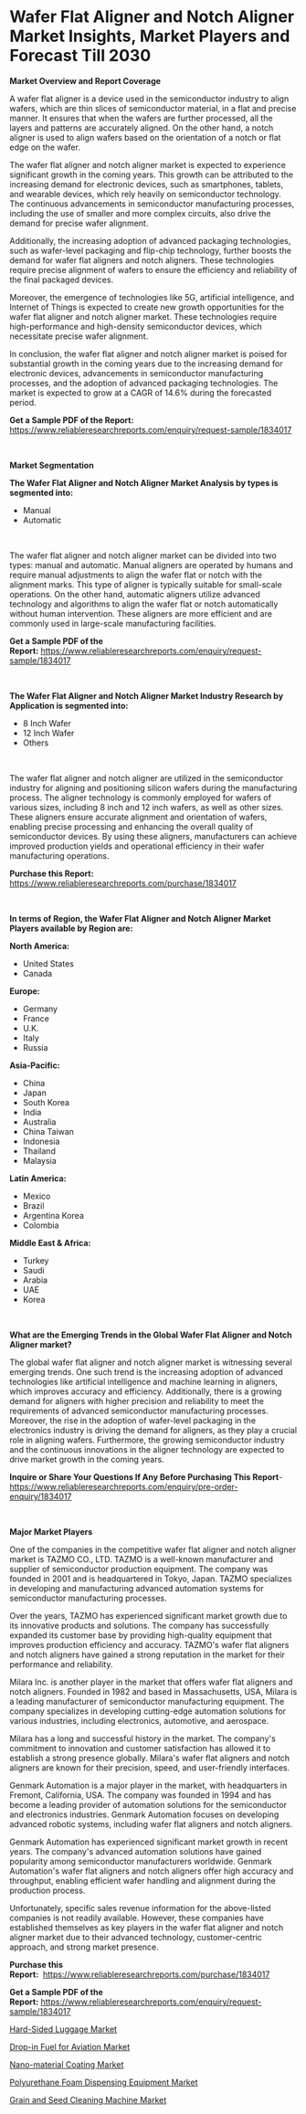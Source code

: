 <p><h1>Wafer Flat Aligner and Notch Aligner Market Insights, Market Players and Forecast Till 2030</h1></p><p><strong>Market Overview and Report Coverage</strong></p>
<p><p>A wafer flat aligner is a device used in the semiconductor industry to align wafers, which are thin slices of semiconductor material, in a flat and precise manner. It ensures that when the wafers are further processed, all the layers and patterns are accurately aligned. On the other hand, a notch aligner is used to align wafers based on the orientation of a notch or flat edge on the wafer.</p><p>The wafer flat aligner and notch aligner market is expected to experience significant growth in the coming years. This growth can be attributed to the increasing demand for electronic devices, such as smartphones, tablets, and wearable devices, which rely heavily on semiconductor technology. The continuous advancements in semiconductor manufacturing processes, including the use of smaller and more complex circuits, also drive the demand for precise wafer alignment.</p><p>Additionally, the increasing adoption of advanced packaging technologies, such as wafer-level packaging and flip-chip technology, further boosts the demand for wafer flat aligners and notch aligners. These technologies require precise alignment of wafers to ensure the efficiency and reliability of the final packaged devices.</p><p>Moreover, the emergence of technologies like 5G, artificial intelligence, and Internet of Things is expected to create new growth opportunities for the wafer flat aligner and notch aligner market. These technologies require high-performance and high-density semiconductor devices, which necessitate precise wafer alignment.</p><p>In conclusion, the wafer flat aligner and notch aligner market is poised for substantial growth in the coming years due to the increasing demand for electronic devices, advancements in semiconductor manufacturing processes, and the adoption of advanced packaging technologies. The market is expected to grow at a CAGR of 14.6% during the forecasted period.</p></p>
<p><strong>Get a Sample PDF of the Report:</strong> <a href="https://www.reliableresearchreports.com/enquiry/request-sample/1834017">https://www.reliableresearchreports.com/enquiry/request-sample/1834017</a></p>
<p>&nbsp;</p>
<p><strong>Market Segmentation</strong></p>
<p><strong>The Wafer Flat Aligner and Notch Aligner Market Analysis by types is segmented into:</strong></p>
<p><ul><li>Manual</li><li>Automatic</li></ul></p>
<p>&nbsp;</p>
<p><p>The wafer flat aligner and notch aligner market can be divided into two types: manual and automatic. Manual aligners are operated by humans and require manual adjustments to align the wafer flat or notch with the alignment marks. This type of aligner is typically suitable for small-scale operations. On the other hand, automatic aligners utilize advanced technology and algorithms to align the wafer flat or notch automatically without human intervention. These aligners are more efficient and are commonly used in large-scale manufacturing facilities.</p></p>
<p><strong>Get a Sample PDF of the Report:</strong>&nbsp;<a href="https://www.reliableresearchreports.com/enquiry/request-sample/1834017">https://www.reliableresearchreports.com/enquiry/request-sample/1834017</a></p>
<p>&nbsp;</p>
<p><strong>The Wafer Flat Aligner and Notch Aligner Market Industry Research by Application is segmented into:</strong></p>
<p><ul><li>8 Inch Wafer</li><li>12 Inch Wafer</li><li>Others</li></ul></p>
<p>&nbsp;</p>
<p><p>The wafer flat aligner and notch aligner are utilized in the semiconductor industry for aligning and positioning silicon wafers during the manufacturing process. The aligner technology is commonly employed for wafers of various sizes, including 8 inch and 12 inch wafers, as well as other sizes. These aligners ensure accurate alignment and orientation of wafers, enabling precise processing and enhancing the overall quality of semiconductor devices. By using these aligners, manufacturers can achieve improved production yields and operational efficiency in their wafer manufacturing operations.</p></p>
<p><strong>Purchase this Report:</strong>&nbsp; <a href="https://www.reliableresearchreports.com/purchase/1834017">https://www.reliableresearchreports.com/purchase/1834017</a></p>
<p>&nbsp;</p>
<p><strong>In terms of Region, the Wafer Flat Aligner and Notch Aligner Market Players available by Region are:</strong></p>
<p>
    <p> <strong> North America: </strong>
        <ul>
            <li>United States</li>
            <li>Canada</li>
        </ul>
        </p> 
    <p> <strong> Europe: </strong>
        <ul>
            <li>Germany</li>
            <li>France</li>
            <li>U.K.</li>
            <li>Italy</li>
            <li>Russia</li>
        </ul>
        </p> 
    <p> <strong> Asia-Pacific: </strong>
        <ul>
            <li>China</li>
            <li>Japan</li>
            <li>South Korea</li>
            <li>India</li>
            <li>Australia</li>
            <li>China Taiwan</li>
            <li>Indonesia</li>
            <li>Thailand</li>
            <li>Malaysia</li>
        </ul>
        </p> 
    <p> <strong> Latin America: </strong>
        <ul>
            <li>Mexico</li>
            <li>Brazil</li>
            <li>Argentina Korea</li>
            <li>Colombia</li>
        </ul>
        </p> 
    <p> <strong> Middle East & Africa: </strong>
        <ul>
            <li>Turkey</li>
            <li>Saudi</li>
            <li>Arabia</li>
            <li>UAE</li>
            <li>Korea</li>
        </ul>
    </p>
    </p>
<p>&nbsp;</p>
<p><strong>What are the Emerging Trends in the Global Wafer Flat Aligner and Notch Aligner market?</strong></p>
<p><p>The global wafer flat aligner and notch aligner market is witnessing several emerging trends. One such trend is the increasing adoption of advanced technologies like artificial intelligence and machine learning in aligners, which improves accuracy and efficiency. Additionally, there is a growing demand for aligners with higher precision and reliability to meet the requirements of advanced semiconductor manufacturing processes. Moreover, the rise in the adoption of wafer-level packaging in the electronics industry is driving the demand for aligners, as they play a crucial role in aligning wafers. Furthermore, the growing semiconductor industry and the continuous innovations in the aligner technology are expected to drive market growth in the coming years.</p></p>
<p><strong>Inquire or Share Your Questions If Any Before Purchasing This Report</strong>- <a href="https://www.reliableresearchreports.com/enquiry/pre-order-enquiry/1834017">https://www.reliableresearchreports.com/enquiry/pre-order-enquiry/1834017</a></p>
<p>&nbsp;</p>
<p><strong>Major Market Players</strong></p>
<p><p>One of the companies in the competitive wafer flat aligner and notch aligner market is TAZMO CO., LTD. TAZMO is a well-known manufacturer and supplier of semiconductor production equipment. The company was founded in 2001 and is headquartered in Tokyo, Japan. TAZMO specializes in developing and manufacturing advanced automation systems for semiconductor manufacturing processes.</p><p>Over the years, TAZMO has experienced significant market growth due to its innovative products and solutions. The company has successfully expanded its customer base by providing high-quality equipment that improves production efficiency and accuracy. TAZMO's wafer flat aligners and notch aligners have gained a strong reputation in the market for their performance and reliability.</p><p>Milara Inc. is another player in the market that offers wafer flat aligners and notch aligners. Founded in 1982 and based in Massachusetts, USA, Milara is a leading manufacturer of semiconductor manufacturing equipment. The company specializes in developing cutting-edge automation solutions for various industries, including electronics, automotive, and aerospace.</p><p>Milara has a long and successful history in the market. The company's commitment to innovation and customer satisfaction has allowed it to establish a strong presence globally. Milara's wafer flat aligners and notch aligners are known for their precision, speed, and user-friendly interfaces.</p><p>Genmark Automation is a major player in the market, with headquarters in Fremont, California, USA. The company was founded in 1994 and has become a leading provider of automation solutions for the semiconductor and electronics industries. Genmark Automation focuses on developing advanced robotic systems, including wafer flat aligners and notch aligners.</p><p>Genmark Automation has experienced significant market growth in recent years. The company's advanced automation solutions have gained popularity among semiconductor manufacturers worldwide. Genmark Automation's wafer flat aligners and notch aligners offer high accuracy and throughput, enabling efficient wafer handling and alignment during the production process.</p><p>Unfortunately, specific sales revenue information for the above-listed companies is not readily available. However, these companies have established themselves as key players in the wafer flat aligner and notch aligner market due to their advanced technology, customer-centric approach, and strong market presence.</p></p>
<p><strong>Purchase this Report:</strong>&nbsp;&nbsp;<a href="https://www.reliableresearchreports.com/purchase/1834017">https://www.reliableresearchreports.com/purchase/1834017</a></p>
<p></p>
<p><strong>Get a Sample PDF of the Report:</strong>&nbsp;<a href="https://www.reliableresearchreports.com/enquiry/request-sample/1834017">https://www.reliableresearchreports.com/enquiry/request-sample/1834017</a></p>
<p><p><a href="https://github.com/JameTravis/Market-Research-Report-List-2/blob/main/hard-sided-luggage-market.md">Hard-Sided Luggage Market</a></p><p><a href="https://github.com/kartikreportprime/Market-Research-Report-List-1/blob/main/drop-in-fuel-for-aviation-market.md">Drop-in Fuel for Aviation Market</a></p><p><a href="https://medium.com/@jqgvpygpb56374/nano-material-coating-market-share-evolution-and-market-growth-trends-2023-2030-b2bd39d1306d">Nano-material Coating Market</a></p><p><a href="https://www.linkedin.com/pulse/polyurethane-foam-dispensing-equipment-market-insights-players/">Polyurethane Foam Dispensing Equipment Market</a></p><p><a href="https://medium.com/@jeremybates83/grain-and-seed-cleaning-machine-market-trends-forecast-and-competitive-analysis-to-2030-f56aae7759f4">Grain and Seed Cleaning Machine Market</a></p></p>
